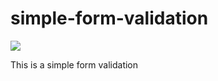 # <h1>simple-form-validation</h1>

<img src="/Imagens/form-validation.png">

This is a simple form validation
